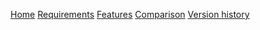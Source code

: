 <!-- <div class="side-menu_title">
## Navigation
</div> -->

[Home](?page=home)
[Requirements](?page=requirements)
[Features](?page=features)
[Comparison](?page=comparison)
[Version history](?page=version-history)
